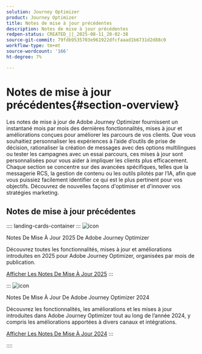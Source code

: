 ```yaml
---
solution: Journey Optimizer
product: Journey Optimizer
title: Notes de mise à jour précédentes
description: Notes de mise à jour précédentes
redpen-status: CREATED_||_2025-08-11_20-02-38
source-git-commit: 79fdb9535703e961922dfcfaaad1b6731d2d88c0
workflow-type: tm+mt
source-wordcount: '166'
ht-degree: 7%

---
```



# Notes de mise à jour précédentes{#section-overview}

Les notes de mise à jour de Adobe Journey Optimizer fournissent un instantané mois par mois des dernières fonctionnalités, mises à jour et améliorations conçues pour améliorer les parcours de vos clients. Que vous souhaitiez personnaliser les expériences à l’aide d’outils de prise de décision, rationaliser la création de messages avec des options multilingues ou tester les campagnes avec un essai parcours, ces mises à jour sont personnalisées pour vous aider à impliquer les clients plus efficacement. Chaque section se concentre sur des avancées spécifiques, telles que la messagerie RCS, la gestion de contenu ou les outils pilotés par l’IA, afin que vous puissiez facilement identifier ce qui est le plus pertinent pour vos objectifs. Découvrez de nouvelles façons d&#39;optimiser et d&#39;innover vos stratégies marketing.

## Notes de mise à jour précédentes

:::: landing-cards-container
:::
![icon](https://cdn.experienceleague.adobe.com/icons/list-check.svg?lang=fr)

Notes De Mise À Jour 2025 De Adobe Journey Optimizer

Découvrez toutes les fonctionnalités, mises à jour et améliorations introduites en 2025 pour Adobe Journey Optimizer, organisées par mois de publication.

[Afficher Les Notes De Mise À Jour 2025](../using/rn/release-notes-2025.md)
:::

:::
![icon](https://cdn.experienceleague.adobe.com/icons/list-check.svg?lang=fr)

Notes De Mise À Jour De Adobe Journey Optimizer 2024

Découvrez les fonctionnalités, les améliorations et les mises à jour introduites dans Adobe Journey Optimizer tout au long de l’année 2024, y compris les améliorations apportées à divers canaux et intégrations.

[Afficher Les Notes De Mise À Jour 2024](../using/rn/release-notes-2024.md)
:::

::::
